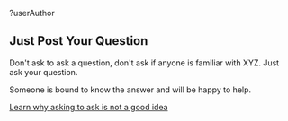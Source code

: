 ?userAuthor

## Just Post Your Question

Don't ask to ask a question, don't ask if anyone is familiar with XYZ. Just ask your question.

Someone is bound to know the answer and will be happy to help.

[Learn why asking to ask is not a good idea](https://dontasktoask.com/)